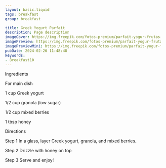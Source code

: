 ```yaml
---
layout: basic.liquid
tags: breakfast
group: breakfast

title: Greek Yogurt Parfait
description: Page description
imageCover: https://img.freepik.com/fotos-premium/parfait-yogur-frutas-granola_972324-3895.jpg?w=360
imagePreview: https://img.freepik.com/fotos-premium/parfait-yogur-frutas-granola_972324-3895.jpg?w=360
imagePreviewMini: https://img.freepik.com/fotos-premium/parfait-yogur-frutas-granola_972324-3895.jpg?w=360
pubDate: 2024-02-26 11:48:48
keywords:
- Breakfast10
---
```


Ingredients


For main dish

1 cup Greek yogurt

1/2 cup granola (low sugar)

1/2 cup mixed berries

1 tbsp honey


Directions

Step 1
In a glass, layer Greek yogurt, granola, and mixed berries.


Step 2
Drizzle with honey on top


Step 3
Serve and enjoy!


